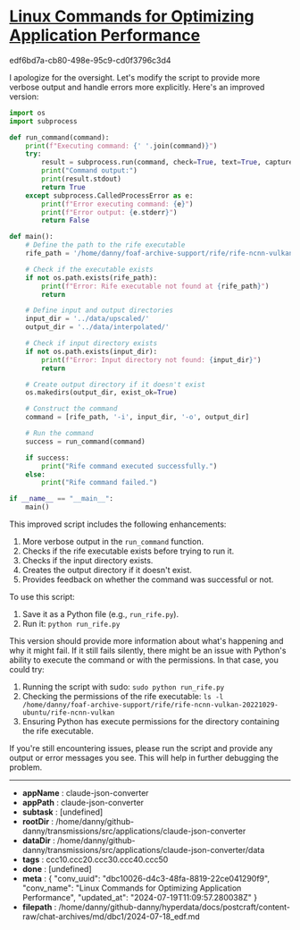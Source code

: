 # [Linux Commands for Optimizing Application Performance](https://claude.ai/chat/dbc10026-d4c3-48fa-8819-22ce041290f9)

edf6bd7a-cb80-498e-95c9-cd0f3796c3d4

 I apologize for the oversight. Let's modify the script to provide more verbose output and handle errors more explicitly. Here's an improved version:

```python
import os
import subprocess

def run_command(command):
    print(f"Executing command: {' '.join(command)}")
    try:
        result = subprocess.run(command, check=True, text=True, capture_output=True)
        print("Command output:")
        print(result.stdout)
        return True
    except subprocess.CalledProcessError as e:
        print(f"Error executing command: {e}")
        print(f"Error output: {e.stderr}")
        return False

def main():
    # Define the path to the rife executable
    rife_path = '/home/danny/foaf-archive-support/rife/rife-ncnn-vulkan-20221029-ubuntu/rife-ncnn-vulkan'

    # Check if the executable exists
    if not os.path.exists(rife_path):
        print(f"Error: Rife executable not found at {rife_path}")
        return

    # Define input and output directories
    input_dir = '../data/upscaled/'
    output_dir = '../data/interpolated/'

    # Check if input directory exists
    if not os.path.exists(input_dir):
        print(f"Error: Input directory not found: {input_dir}")
        return

    # Create output directory if it doesn't exist
    os.makedirs(output_dir, exist_ok=True)

    # Construct the command
    command = [rife_path, '-i', input_dir, '-o', output_dir]

    # Run the command
    success = run_command(command)

    if success:
        print("Rife command executed successfully.")
    else:
        print("Rife command failed.")

if __name__ == "__main__":
    main()
```

This improved script includes the following enhancements:

1. More verbose output in the `run_command` function.
2. Checks if the rife executable exists before trying to run it.
3. Checks if the input directory exists.
4. Creates the output directory if it doesn't exist.
5. Provides feedback on whether the command was successful or not.

To use this script:

1. Save it as a Python file (e.g., `run_rife.py`).
2. Run it: `python run_rife.py`

This version should provide more information about what's happening and why it might fail. If it still fails silently, there might be an issue with Python's ability to execute the command or with the permissions. In that case, you could try:

1. Running the script with sudo: `sudo python run_rife.py`
2. Checking the permissions of the rife executable: `ls -l /home/danny/foaf-archive-support/rife/rife-ncnn-vulkan-20221029-ubuntu/rife-ncnn-vulkan`
3. Ensuring Python has execute permissions for the directory containing the rife executable.

If you're still encountering issues, please run the script and provide any output or error messages you see. This will help in further debugging the problem.

---

* **appName** : claude-json-converter
* **appPath** : claude-json-converter
* **subtask** : [undefined]
* **rootDir** : /home/danny/github-danny/transmissions/src/applications/claude-json-converter
* **dataDir** : /home/danny/github-danny/transmissions/src/applications/claude-json-converter/data
* **tags** : ccc10.ccc20.ccc30.ccc40.ccc50
* **done** : [undefined]
* **meta** : {
  "conv_uuid": "dbc10026-d4c3-48fa-8819-22ce041290f9",
  "conv_name": "Linux Commands for Optimizing Application Performance",
  "updated_at": "2024-07-19T11:09:57.280038Z"
}
* **filepath** : /home/danny/github-danny/hyperdata/docs/postcraft/content-raw/chat-archives/md/dbc1/2024-07-18_edf.md